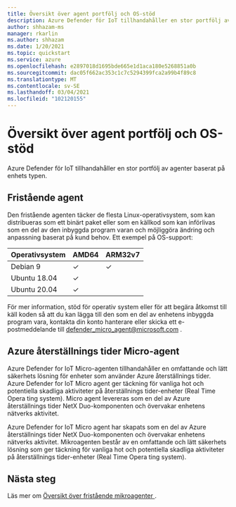 ```yaml
---
title: Översikt över agent portfölj och OS-stöd
description: Azure Defender för IoT tillhandahåller en stor portfölj av agenter baserat på enhets typen.
author: shhazam-ms
manager: rkarlin
ms.author: shhazam
ms.date: 1/20/2021
ms.topic: quickstart
ms.service: azure
ms.openlocfilehash: e2897018d1695bde665e1d1aca180e5268851a0b
ms.sourcegitcommit: dac05f662ac353c1c7c5294399fca2a99b4f89c8
ms.translationtype: MT
ms.contentlocale: sv-SE
ms.lasthandoff: 03/04/2021
ms.locfileid: "102120155"
---
```

# <a name="agent-portfolio-overview-and-os-support"></a>Översikt över agent portfölj och OS-stöd 

Azure Defender för IoT tillhandahåller en stor portfölj av agenter baserat på enhets typen. 

## <a name="standalone-agent"></a>Fristående agent

Den fristående agenten täcker de flesta Linux-operativsystem, som kan distribueras som ett binärt paket eller som en källkod som kan införlivas som en del av den inbyggda program varan och möjliggöra ändring och anpassning baserat på kund behov. Ett exempel på OS-support: 

| Operativsystem | AMD64 | ARM32v7 |
|--|--|--|
| Debian 9 | ✓ | ✓ |
| Ubuntu 18.04 | ✓ |  |
| Ubuntu 20.04 | ✓ |  |

För mer information, stöd för operativ system eller för att begära åtkomst till käll koden så att du kan lägga till den som en del av enhetens inbyggda program vara, kontakta din konto hanterare eller skicka ett e-postmeddelande till <defender_micro_agent@microsoft.com> . 

## <a name="azure-rtos-micro-agent"></a>Azure återställnings tider Micro-agent

Azure Defender for IoT Micro-agenten tillhandahåller en omfattande och lätt säkerhets lösning för enheter som använder Azure återställnings tider. Azure Defender for IoT Micro agent ger täckning för vanliga hot och potentiella skadliga aktiviteter på återställnings tider-enheter (Real Time Opera ting system). Micro agent levereras som en del av Azure återställnings tider NetX Duo-komponenten och övervakar enhetens nätverks aktivitet. 

Azure Defender for IoT Micro agent har skapats som en del av Azure återställnings tider NetX Duo-komponenten och övervakar enhetens nätverks aktivitet. Mikroagenten består av en omfattande och lätt säkerhets lösning som ger täckning för vanliga hot och potentiella skadliga aktiviteter på återställnings tider-enheter (Real Time Opera ting system).

## <a name="next-steps"></a>Nästa steg

Läs mer om [Översikt över fristående mikroagenter ](concept-standalone-micro-agent-overview.md).